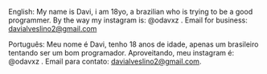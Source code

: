English:
My name is Davi, i am 18yo, a brazilian who is trying to be a good programmer.
By the way my instagram is: @odavxz .
Email for business: davialveslino2@gmail.com

Português:
Meu nome é Davi, tenho 18 anos de idade, apenas um brasileiro tentando ser um bom programador.
Aproveitando, meu instagram é: @odavxz .
Email para contato: davialveslino2@gmail.com.
